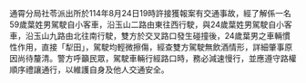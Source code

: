 通霄分局社苓派出所於114年8月24日19時許接獲報案有交通事故，經了解係一名59歲葉姓男駕駛自小客車，沿玉山二路由東往西行駛，與24歲葉姓男駕駛自小客車，沿玉山九路由北往南行駛，雙方於交叉路口發生碰撞後，24歲葉男之車輛慣性作用，直接「犁田」，駕駛均輕微擦傷，經查雙方駕駛無飲酒情形，詳細肇事原因尚待釐清。警方呼籲民眾，駕駛車輛行經路口時，務必減速慢行，並應遵守路權順序禮讓通行，以維護自身及他人交通安全。